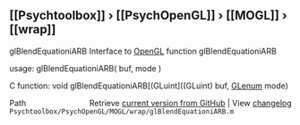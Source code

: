 ## [[Psychtoolbox]] &#8250; [[PsychOpenGL]] &#8250; [[MOGL]] &#8250; [[wrap]]

glBlendEquationiARB  Interface to [OpenGL](OpenGL) function glBlendEquationiARB  
  
usage:  glBlendEquationiARB( buf, mode )  
  
C function:  void glBlendEquationiARB[(GLuint]((GLuint) buf, [GLenum](GLenum) mode)  




<div class="code_header" style="text-align:right;">
  <span style="float:left;">Path&nbsp;&nbsp;</span> <span class="counter">Retrieve <a href=
  "https://raw.github.com/Psychtoolbox-3/Psychtoolbox-3/beta/Psychtoolbox/PsychOpenGL/MOGL/wrap/glBlendEquationiARB.m">current version from GitHub</a> | View <a href=
  "https://github.com/Psychtoolbox-3/Psychtoolbox-3/commits/beta/Psychtoolbox/PsychOpenGL/MOGL/wrap/glBlendEquationiARB.m">changelog</a></span>
</div>
<div class="code">
  <code>Psychtoolbox/PsychOpenGL/MOGL/wrap/glBlendEquationiARB.m</code>
</div>

